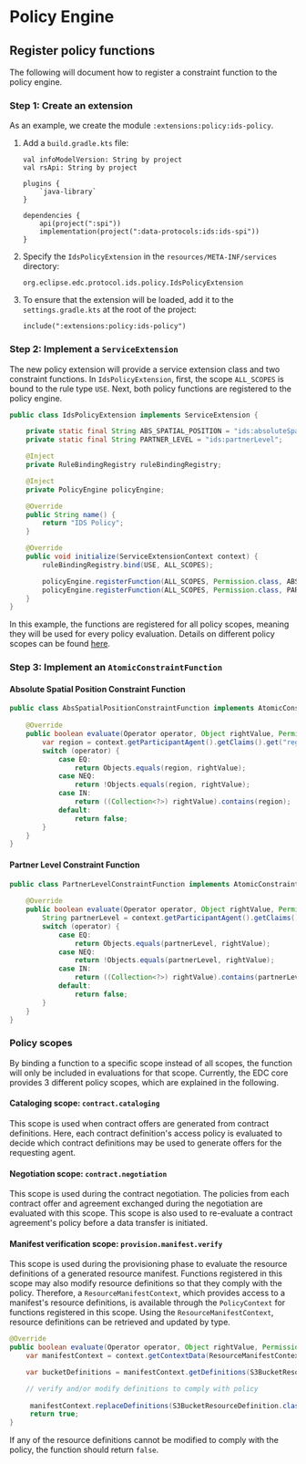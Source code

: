 # Policy Engine

## Register policy functions

The following will document how to register a constraint function to the policy engine.

### Step 1: Create an extension

As an example, we create the module `:extensions:policy:ids-policy`. 

1. Add a `build.gradle.kts` file:

    ```
    val infoModelVersion: String by project
    val rsApi: String by project
    
    plugins {
        `java-library`
    }
    
    dependencies {
        api(project(":spi"))
        implementation(project(":data-protocols:ids:ids-spi"))
    }
    ```
   
2. Specify the `IdsPolicyExtension` in the `resources/META-INF/services` directory:

    ```
   org.eclipse.edc.protocol.ids.policy.IdsPolicyExtension
   ```

4. To ensure that the extension will be loaded, add it to the `settings.gradle.kts` at the root of the project:

    ```
    include(":extensions:policy:ids-policy")
    ```

### Step 2: Implement a `ServiceExtension`

The new policy extension will provide a service extension class and two constraint functions. In
`IdsPolicyExtension`, first, the scope `ALL_SCOPES` is bound to the rule type `USE`. Next, both policy 
functions are registered to the policy engine.

```java
public class IdsPolicyExtension implements ServiceExtension {

    private static final String ABS_SPATIAL_POSITION = "ids:absoluteSpatialPosition";
    private static final String PARTNER_LEVEL = "ids:partnerLevel";

    @Inject
    private RuleBindingRegistry ruleBindingRegistry;

    @Inject
    private PolicyEngine policyEngine;

    @Override
    public String name() {
        return "IDS Policy";
    }

    @Override
    public void initialize(ServiceExtensionContext context) {
        ruleBindingRegistry.bind(USE, ALL_SCOPES);

        policyEngine.registerFunction(ALL_SCOPES, Permission.class, ABS_SPATIAL_POSITION, new AbsSpatialPositionConstraintFunction());
        policyEngine.registerFunction(ALL_SCOPES, Permission.class, PARTNER_LEVEL, new PartnerLevelConstraintFunction());
    }
}
```

In this example, the functions are registered for all policy scopes, meaning they will be used for every policy
evaluation. Details on different policy scopes can be found [here](#policy-scopes).

### Step 3: Implement an `AtomicConstraintFunction`

#### Absolute Spatial Position Constraint Function

```java
public class AbsSpatialPositionConstraintFunction implements AtomicConstraintFunction<Permission> {
    
    @Override
    public boolean evaluate(Operator operator, Object rightValue, Permission rule, PolicyContext context) {
        var region = context.getParticipantAgent().getClaims().get("region");
        switch (operator) {
            case EQ:
                return Objects.equals(region, rightValue);
            case NEQ:
                return !Objects.equals(region, rightValue);
            case IN:
                return ((Collection<?>) rightValue).contains(region);
            default:
                return false;
        }
    }
}
```

#### Partner Level Constraint Function

```java
public class PartnerLevelConstraintFunction implements AtomicConstraintFunction<Permission> {
    
    @Override
    public boolean evaluate(Operator operator, Object rightValue, Permission rule, PolicyContext context) {
        String partnerLevel = context.getParticipantAgent().getClaims().get("partnerLevel");
        switch (operator) {
            case EQ:
                return Objects.equals(partnerLevel, rightValue);
            case NEQ:
                return !Objects.equals(partnerLevel, rightValue);
            case IN:
                return ((Collection<?>) rightValue).contains(partnerLevel);
            default:
                return false;
        }
    }
}
```

### Policy scopes

By binding a function to a specific scope instead of all scopes, the function will only be included in evaluations for
that scope. Currently, the EDC core provides 3 different policy scopes, which are explained in the following.

#### Cataloging scope: `contract.cataloging`

This scope is used when contract offers are generated from contract definitions. Here, each contract definition's access
policy is evaluated to decide which contract definitions may be used to generate offers for the requesting agent.

#### Negotiation scope: `contract.negotiation`

This scope is used during the contract negotiation. The policies from each contract offer and agreement exchanged during
the negotiation are evaluated with this scope. This scope is also used to re-evaluate a contract agreement's policy
before a data transfer is initiated.

#### Manifest verification scope: `provision.manifest.verify`

This scope is used during the provisioning phase to evaluate the resource definitions of a generated resource manifest.
Functions registered in this scope may also modify resource definitions so that they comply with the policy.
Therefore, a `ResourceManifestContext`, which provides access to a manifest's resource definitions, is available
through the `PolicyContext` for functions registered in this scope. Using the `ResourceManifestContext`, resource
definitions can be retrieved and updated by type.

```java
@Override
public boolean evaluate(Operator operator, Object rightValue, Permission rule, PolicyContext context) {
    var manifestContext = context.getContextData(ResourceManifestContext.class);

    var bucketDefinitions = manifestContext.getDefinitions(S3BucketResourceDefinition.class);

    // verify and/or modify definitions to comply with policy
        
     manifestContext.replaceDefinitions(S3BucketResourceDefinition.class, verifiedBucketDefinitions);
     return true;
}
```

If any of the resource definitions cannot be modified to comply with the policy, the function should return `false`.
